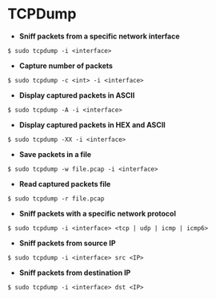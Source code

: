 # TCPDump

- **Sniff packets from a specific network interface**

`$ sudo tcpdump -i <interface>`

- **Capture number of packets**

`$ sudo tcpdump -c <int> -i <interface>`

- **Display captured packets in ASCII**

`$ sudo tcpdump -A -i <interface>`

- **Display captured packets in HEX and ASCII**

`$ sudo tcpdump -XX -i <interface>`

- **Save packets in a file**

`$ sudo tcpdump -w file.pcap -i <interface>`

- **Read captured packets file**

`$ sudo tcpdump -r file.pcap`

- **Sniff packets with a specific network protocol**

`$ sudo tcpdump -i <interface> <tcp | udp | icmp | icmp6>`

- **Sniff packets from source IP**

`$ sudo tcpdump -i <interface> src <IP>`

- **Sniff packets from destination IP**

`$ sudo tcpdump -i <interface> dst <IP>`